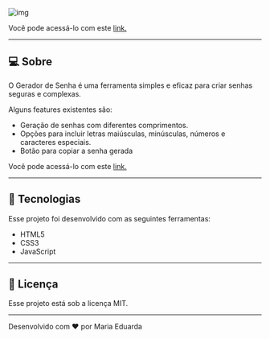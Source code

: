 ![img](-)

Você pode acessá-lo com este [link.](https://github.com/d-araujof/Gerador_De_Senha/blob/f0d7ab203dafae3622829e91506011ff71b6a52c/img/gerador_de_senha.png)

---

## **💻 Sobre**

O Gerador de Senha é uma ferramenta simples e eficaz para criar senhas seguras e complexas.

Alguns features existentes são:

- Geração de senhas com diferentes comprimentos.
- Opções para incluir letras maiúsculas, minúsculas, números e caracteres especiais.
- Botão para copiar a senha gerada

Você pode acessá-lo com este [link.](https://d-araujof.github.io/Gerador_De_Senha/)

---

## **🚀 Tecnologias**

Esse projeto foi desenvolvido com as seguintes ferramentas:

- HTML5
- CSS3
- JavaScript

---

## **📝 Licença**

Esse projeto está sob a licença MIT.

---

Desenvolvido com ❤️ por Maria Eduarda
